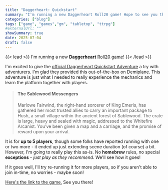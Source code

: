 ```yaml
---
title: "Daggerheart: Quickstart"
summary: "I'm running a new Daggerheart Roll20 game! Hope to see you there!"
categories: ["blog"]
tags: ["game", "games","gm", "tabletop", "ttrpg"]
#externalUrl: ""
showSummary: true
date: 2025-07-04
draft: false
---
```


{{< lead >}}
I'm running a new [**Daggerheart**](https://www.daggerheart.com/) [Roll20 game](https://app.roll20.net/campaigns/details/19862046/daggerheart-quickstart-official-learn2play)!
{{< /lead >}}

I'm excited to give the [official Daggerheart Quickstart Adventure](https://app.demiplane.com/nexus/daggerheart/sources/quick-start-adventure/introduction) a try with adventurers. I'm glad they provided this out-of-the-box on Demiplane. This adventure is just what I needed to really experience the mechanics and learn the platform together with players.

> #### The Sablewood Messengers
> Marlowe Fairwind, the right-hand sorcerer of King Emeris, has gathered her most trusted allies to carry an important package to Hush, a small village within the ancient forest of Sablewood. The crate is large, heavy and sealed with magic, addressed to the Whitefire Arcanist. You’ve been given a map and a carriage, and the promise of reward upon your arrival.

It is for **up to 5 players**, though some folks have reported running with one or two more - it ended up just extending scene duration (of course) a bit. However, I'm going to really play this as-is. No **homebrew** rules, no special **exceptions** - *just play as they recommend*. We'll see how it goes!

If it goes well, I'll try re-running it for more players, so if you aren't able to join in-time, no worries - maybe soon!

[Here's the link to the game.](https://app.roll20.net/lfg/listing/426100/daggerheart-quickstart-official-learn2play) See you there!